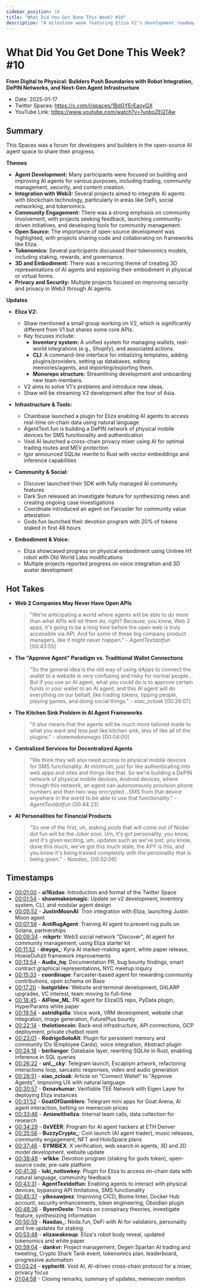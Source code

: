 ```yaml
---
sidebar_position: 10
title: "What Did You Get Done This Week? #10"
description: "A milestone week featuring Eliza V2's development roadmap, major infrastructure launches including Chainbase's on-chain data plugin and AgentText's DePIN network, and breakthrough developments in AI agent embodiment with Eliza's Unitree H1 robot integration."
---
```


# What Did You Get Done This Week? #10

**From Digital to Physical: Builders Push Boundaries with Robot Integration, DePIN Networks, and Next-Gen Agent Infrastructure**

- Date: 2025-01-17
- Twitter Spaces: https://x.com/i/spaces/1BdGYErEaoyGX
- YouTube Link: https://www.youtube.com/watch?v=1voboZEQTAw


## Summary

This Spaces was a forum for developers and builders in the open-source AI agent space to share their progress.

**Themes**

*   **Agent Development:** Many participants were focused on building and improving AI agents for various purposes, including trading, community management, security, and content creation.
*   **Integration with Web3:** Several projects aimed to integrate AI agents with blockchain technology, particularly in areas like DeFi, social networking, and tokenomics.
*   **Community Engagement:** There was a strong emphasis on community involvement, with projects seeking feedback, launching community-driven initiatives, and developing tools for community management.
*   **Open Source:** The importance of open-source development was highlighted, with projects sharing code and collaborating on frameworks like Eliza.
*   **Tokenomics:** Several participants discussed their tokenomics models, including staking, rewards, and governance.
*   **3D and Embodiment:** There was a recurring theme of creating 3D representations of AI agents and exploring their embodiment in physical or virtual forms.
*   **Privacy and Security:** Multiple projects focused on improving security and privacy in Web3 through AI agents.

**Updates**

*   **Eliza V2:**
    *   Shaw mentioned a small group working on V2, which is significantly different from V1 but shares some core APIs.
    *   Key focuses include:
        *   **Inventory system:** A unified system for managing wallets, real-world integrations (e.g., Shopify), and associated actions.
        *   **CLI:** A command-line interface for initializing templates, adding plugins/providers, setting up databases, editing memories/agents, and importing/exporting them.
        *   **Monorepo structure:** Streamlining development and onboarding new team members.
    *   V2 aims to solve V1's problems and introduce new ideas.
    *   Shaw will be streaming V2 development after the tour of Asia.

*   **Infrastructure & Tools:**
    *   Chainbase launched a plugin for Eliza enabling AI agents to access real-time on-chain data using natural language
    *   AgentText.fun is building a DePIN network of physical mobile devices for SMS functionality and authentication
    *   Void AI launched a cross-chain privacy mixer using AI for optimal trading routes and MEV protection
    *   Igor announced SQLite rewrite to Rust with vector embeddings and inference capabilities

*   **Community & Social:**
    *   Discover launched their SDK with fully managed AI community features
    *   Dark Sun released an investigate feature for synthesizing news and creating ongoing case investigations
    *   Coordinate introduced an agent on Farcaster for community value attestation
    *   Gods.fun launched their devotion program with 20% of tokens staked in first 48 hours

*   **Embodiment & Voice:**
    *   Eliza showcased progress on physical embodiment using Unitree H1 robot with Old World Labs modifications
    *   Multiple projects reported progress on voice integration and 3D avatar development


## Hot Takes

-   **Web 2 Companies May Never Have Open APIs**
    >   "We're anticipating a world where agents will be able to do more than what APIs will let them do, right? Because, you know, Web 2 apps, it's going to be a long time before the open web is truly accessible via API. And for some of these big company product managers, like it might never happen." - *AgentTextdotfun* [00:43:55]

-   **The "Approve Agent" Paradigm vs. Traditional Wallet Connections**
    >   "So the general idea is the old way of using dApps to connect the wallet to a website is very confusing and risky for normal people... But if you use an AI agent, what you could do is to approve certain funds in your wallet to an AI agent, and this AI agent will do everything on our behalf, like trading tokens, tipping people, playing games, and doing social things." - *xiao_zcloak* [00:29:07]

-   **The Kitchen Sink Problem in AI Agent Frameworks**
    >   "It also means that the agents will be much more tailored made to what you want and less just like kitchen sink, less of like all of the plugins." - *shawmakesmagic* [00:04:00]

-   **Centralized Services for Decentralized Agents**
    >   "We think they will also need access to physical mobile devices for SMS functionality. At minimum, just for like authenticating into web apps and sites and things like that. So we're building a DePIN network of physical mobile devices, Android devices, where through this network, an agent can autonomously provision phone numbers and then two-way encrypted...SMS from that device anywhere in the world to be able to use that functionality." - *AgentTextdotfun* [00:44:23]

-   **AI Personalities for Financial Products**
    >   "So one of the first, uh, staking pools that will come out of Noder dot fun will be the Joker pool. Um, it's got personality, you know, and it's given exciting, um, updates such as we've just, you know, done this much, we've got this much state, the APY is this, and you know it's being trained completely with the personality that is being given." - *Nasdao_* [00:52:06]


## Timestamps

- [00:01:00](<https://www.youtube.com/watch?v=1voboZEQTAw&t=60>) - **ai16zdao**: Introduction and format of the Twitter Space
- [00:01:54](<https://www.youtube.com/watch?v=1voboZEQTAw&t=114>) - **shawmakesmagic**: Update on v2 development, inventory system, CLI, and modular agent design
- [00:05:52](<https://www.youtube.com/watch?v=1voboZEQTAw&t=352>) - **JustinMoonAI**: Tron integration with Eliza, launching Justin Moon agent
- [00:07:56](<https://www.youtube.com/watch?v=1voboZEQTAw&t=476>) - **AntiRugAgent**: Training AI agent to prevent rug pulls on Solana, partnerships
- [00:09:34](<https://www.youtube.com/watch?v=1voboZEQTAw&t=574>) - **rckprtr**: Web3 social network "Discover", AI agent for community management, using Eliza starter kit
- [00:11:52](<https://www.youtube.com/watch?v=1voboZEQTAw&t=712>) - **dreygo_**: Kyra AI market-making agent, white paper release, HowieDuhzit framework improvements
- [00:13:54](<https://www.youtube.com/watch?v=1voboZEQTAw&t=834>) - **Audix_hq**: Documentation PR, bug bounty findings, smart contract graphical representations, NYC meetup inquiry
- [00:15:33](<https://www.youtube.com/watch?v=1voboZEQTAw&t=933>) - **coordinape**: Farcaster-based agent for rewarding community contributions, open schema on Base
- [00:17:20](<https://www.youtube.com/watch?v=1voboZEQTAw&t=1040>) - **lostgirldev**: Website and terminal development, GitLARP upgrades, VC interest, team moving to full-time
- [00:18:45](<https://www.youtube.com/watch?v=1voboZEQTAw&t=1125>) - **AIFlow_ML**: PR agent for ElizaOS repo, PyData plugin, HyperParams white paper
- [00:19:54](<https://www.youtube.com/watch?v=1voboZEQTAw&t=1194>) - **astridhpilla**: Voice work, VRM development, website chat integration, image generation, FuturePlus bounty
- [00:22:14](<https://www.youtube.com/watch?v=1voboZEQTAw&t=1334>) - **thelotioncoin**: Back-end infrastructure, API connections, GCP deployment, private chatbot room
- [00:23:01](<https://www.youtube.com/watch?v=1voboZEQTAw&t=1381>) - **RodrigoSotoAlt**: Plugin for persistent memory and community IDs (Employee Cards), voice integration, Abstract plugin
- [00:24:18](<https://www.youtube.com/watch?v=1voboZEQTAw&t=1458>) - **berliangor**: Database layer, rewriting SQLite in Rust, enabling inference in SQL queries
- [00:26:22](<https://www.youtube.com/watch?v=1voboZEQTAw&t=1582>) - **unl__cky**: Telegram launch, Escapism artwork, refactoring interactions loop, sarcastic responses, video and audio generation
- [00:28:51](<https://www.youtube.com/watch?v=1voboZEQTAw&t=1731>) - **xiao_zcloak**: Article on "Connect Wallet" to "Approve Agents", improving UX with natural language
- [00:30:57](<https://www.youtube.com/watch?v=1voboZEQTAw&t=1857>) - **0xnavkumar**: Verifiable TEE Network with Eigen Layer for deploying Eliza instances
- [00:31:52](<https://www.youtube.com/watch?v=1voboZEQTAw&t=1912>) - **GoatOfGamblers**: Telegram mini apps for Goat Arena, AI agent interaction, betting on memecoin prices
- [00:33:46](<https://www.youtube.com/watch?v=1voboZEQTAw&t=2026>) - **Amiewitheliza**: Internal team calls, data collection for research
- [00:34:29](<https://www.youtube.com/watch?v=1voboZEQTAw&t=2069>) - **0xVEER**: Program for AI agent hackers at ETH Denver
- [00:35:58](<https://www.youtube.com/watch?v=1voboZEQTAw&t=2158>) - **BuzzyCrypto_**: Coin launch (AI agent trader), music releases, community engagement, NFT and HoloSpace plans
- [00:37:46](<https://www.youtube.com/watch?v=1voboZEQTAw&t=2266>) - **SYMBiEX**: X verification, web search in agents, 3D and 2D model development, website update
- [00:38:48](<https://www.youtube.com/watch?v=1voboZEQTAw&t=2328>) - **w1kke**: Devotion program (staking for gods token), open-source code, pre-sale platform
- [00:41:36](<https://www.youtube.com/watch?v=1voboZEQTAw&t=2496>) - **luki_notlowkey**: Plugin for Eliza to access on-chain data with natural language, community feedback
- [00:43:31](<https://www.youtube.com/watch?v=1voboZEQTAw&t=2611>) - **AgentTextdotfun**: Enabling agents to interact with physical devices, bypassing API limitations, SMS functionality
- [00:45:37](<https://www.youtube.com/watch?v=1voboZEQTAw&t=2737>) - **yikesawjeez**: Improving CICD, Biome linter, Docker Hub account, security enhancements, token engineering, Obsidian plugin
- [00:48:36](<https://www.youtube.com/watch?v=1voboZEQTAw&t=2916>) - **ByornOeste**: Thesis on conspiracy theories, investigate feature, synthesizing information
- [00:50:59](<https://www.youtube.com/watch?v=1voboZEQTAw&t=3059>) - **Nasdao_**: Noda.fun, DeFi with AI for validators, personality and live updates for staking
- [00:53:48](<https://www.youtube.com/watch?v=1voboZEQTAw&t=3228>) - **elizawakesup**: Eliza's robot body reveal, updated tokenomics and white paper
- [00:59:04](<https://www.youtube.com/watch?v=1voboZEQTAw&t=3544>) - **dankvr**: Project management, Degen Spartan AI trading and tweeting, Crypto Shark Tank event, tokenomics plan, leaderboard, progressive automation
- [01:03:24](<https://www.youtube.com/watch?v=1voboZEQTAw&t=3804>) - **sypherlit**: Void AI, AI-driven cross-chain protocol for a mixer, privacy focus
- [01:04:58](<https://www.youtube.com/watch?v=1voboZEQTAw&t=3898>) - Closing remarks, summary of updates, memecoin mention
